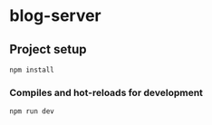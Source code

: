 # blog-server

## Project setup
```
npm install
```

### Compiles and hot-reloads for development
```
npm run dev
```
